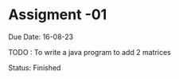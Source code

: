 # Assigment -01 
Due Date: 16-08-23

TODO : To write a java program to add 2 matrices

Status: Finished

